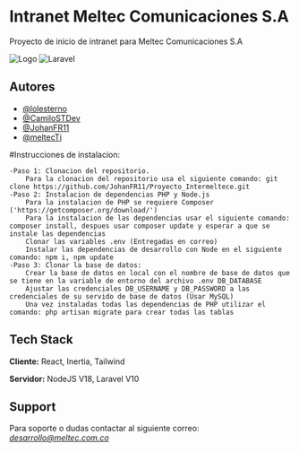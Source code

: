 # Intranet Meltec Comunicaciones S.A

Proyecto de inicio de intranet para Meltec Comunicaciones S.A

![Logo](https://meltec.com.co/wp-content/uploads/2023/10/LOGO-ANIMADO-MELTEC-COLOR.gif)
![Laravel](https://onlinecode.org/wp-content/uploads/2021/07/laravel9-php-framework-4.png)



## Autores

- [@lolesterno](https://github.com/Lolesterno)
- [@CamiloSTDev](https://github.com/CamiloSTDev)
- [@JohanFR11](https://github.com/JohanFR11)
- [@meltecTi](https://github.com/MeltecTi)

#Instrucciones de instalacion:

    -Paso 1: Clonacion del repositorio.
        Para la clonacion del repositorio usa el siguiente comando: git clone https://github.com/JohanFR11/Proyecto_Intermeltece.git
    -Paso 2: Instalacion de dependencias PHP y Node.js
        Para la instalacion de PHP se requiere Composer ('https://getcomposer.org/download/')
        Para la instalacion de las dependencias usar el siguiente comando: composer install, despues usar composer update y esperar a que se instale las dependencias
        Clonar las variables .env (Entregadas en correo)
        Instalar las dependencias de desarrollo con Node en el siguiente comando: npm i, npm update
    -Paso 3: Clonar la base de datos:
        Crear la base de datos en local con el nombre de base de datos que se tiene en la variable de entorno del archivo .env DB_DATABASE
        Ajustar las credenciales DB_USERNAME y DB_PASSWORD a las credenciales de su servido de base de datos (Usar MySQL)
        Una vez instaladas todas las dependencias de PHP utilizar el comando: php artisan migrate para crear todas las tablas
        


## Tech Stack

**Cliente:** React, Inertia, Tailwind

**Servidor:** NodeJS V18, Laravel V10


## Support

Para soporte o dudas contactar al siguiente correo: *desarrollo@meltec.com.co*
